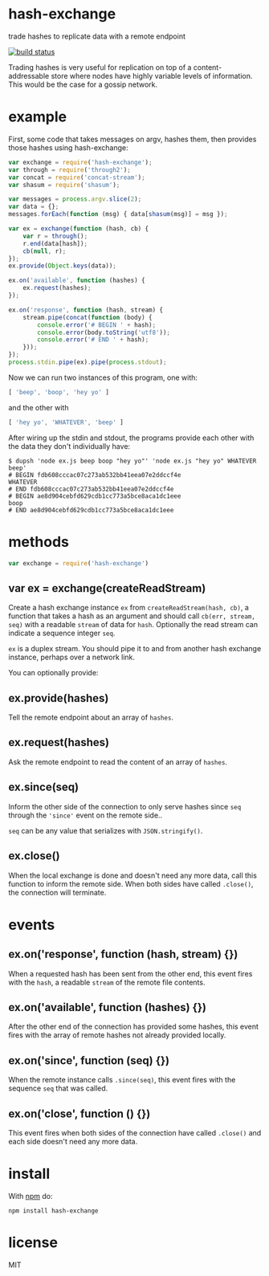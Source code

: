 # hash-exchange

trade hashes to replicate data with a remote endpoint

[![build status](https://secure.travis-ci.org/substack/hash-exchange.png)](http://travis-ci.org/substack/hash-exchange)

Trading hashes is very useful for replication on top of a content-addressable
store where nodes have highly variable levels of information. This would be the
case for a gossip network.

# example

First, some code that takes messages on argv, hashes them, then provides those
hashes using hash-exchange:

``` js
var exchange = require('hash-exchange');
var through = require('through2');
var concat = require('concat-stream');
var shasum = require('shasum');

var messages = process.argv.slice(2);
var data = {};
messages.forEach(function (msg) { data[shasum(msg)] = msg });

var ex = exchange(function (hash, cb) {
    var r = through();
    r.end(data[hash]);
    cb(null, r);
});
ex.provide(Object.keys(data));

ex.on('available', function (hashes) {
    ex.request(hashes);
});

ex.on('response', function (hash, stream) {
    stream.pipe(concat(function (body) {
        console.error('# BEGIN ' + hash);
        console.error(body.toString('utf8'));
        console.error('# END ' + hash);
    }));
});
process.stdin.pipe(ex).pipe(process.stdout);
```

Now we can run two instances of this program, one with:

``` js
[ 'beep', 'boop', 'hey yo' ]
```

and the other with

``` js
[ 'hey yo', 'WHATEVER', 'beep' ]
```

After wiring up the stdin and stdout, the programs provide each other with the
data they don't individually have:

```
$ dupsh 'node ex.js beep boop "hey yo"' 'node ex.js "hey yo" WHATEVER beep'
# BEGIN fdb608cccac07c273ab532bb41eea07e2ddccf4e
WHATEVER
# END fdb608cccac07c273ab532bb41eea07e2ddccf4e
# BEGIN ae8d904cebfd629cdb1cc773a5bce8aca1dc1eee
boop
# END ae8d904cebfd629cdb1cc773a5bce8aca1dc1eee
```

# methods

``` js
var exchange = require('hash-exchange')
```

## var ex = exchange(createReadStream)

Create a hash exchange instance `ex` from `createReadStream(hash, cb)`, a
function that takes a hash as an argument and should call `cb(err, stream, seq)`
with a readable `stream` of data for `hash`. Optionally the read stream can
indicate a sequence integer `seq`.

`ex` is a duplex stream. You should pipe it to and from another hash exchange
instance, perhaps over a network link.

You can optionally provide:

## ex.provide(hashes)

Tell the remote endpoint about an array of `hashes`.

## ex.request(hashes)

Ask the remote endpoint to read the content of an array of `hashes`.

## ex.since(seq)

Inform the other side of the connection to only serve hashes since `seq` through
the `'since'` event on the remote side..

`seq` can be any value that serializes with `JSON.stringify()`.

## ex.close()

When the local exchange is done and doesn't need any more data, call this
function to inform the remote side. When both sides have called `.close()`, the
connection will terminate.

# events

## ex.on('response', function (hash, stream) {})

When a requested hash has been sent from the other end, this event fires with
the `hash`, a readable `stream` of the remote file contents.

## ex.on('available', function (hashes) {})

After the other end of the connection has provided some hashes, this event fires
with the array of remote hashes not already provided locally.

## ex.on('since', function (seq) {})

When the remote instance calls `.since(seq)`, this event fires with the sequence
`seq` that was called.

## ex.on('close', function () {})

This event fires when both sides of the connection have called `.close()` and
each side doesn't need any more data.

# install

With [npm](https://npmjs.org) do:

```
npm install hash-exchange
```

# license

MIT
